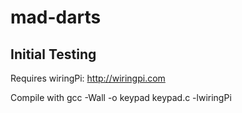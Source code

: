 mad-darts
=========

## Initial Testing ##

Requires wiringPi: http://wiringpi.com

Compile with 
	gcc -Wall -o keypad keypad.c -lwiringPi
